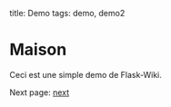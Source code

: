 title: Demo
tags: demo, demo2

# Maison

Ceci est une simple demo de Flask-Wiki.

Next page: [next](./next)